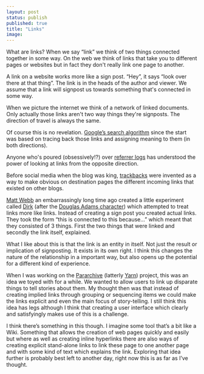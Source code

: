 ```yaml
---
layout: post
status: publish
published: true
title: "Links"
image:
---
```

<p class="standfirst">What are links? When we say “link” we think of two things connected together in some way. On the web we think of links that take you to different pages or websites but in fact they don't really link one page to another.</p>

A link on a website works more like a sign post. “Hey”, it says “look over there at that thing”. The link is in the heads of the author and viewer. We assume that a link will signpost us towards something that's connected in some way.

When we picture the internet we think of a network of linked documents. Only actually those links aren't two way things they're signposts. The direction of travel is always the same.

Of course this is no revelation. [Google’s search algorithm](https://en.wikipedia.org/wiki/PageRank) since the start was based on tracing back those links and assigning meaning to them (in both directions).

Anyone who's poured (obsessively!?) over [referrer logs](https://en.wikipedia.org/wiki/HTTP_referer) has understood the power of looking at links from the opposite direction.

Before social media when the blog was king, [trackbacks](https://en.wikipedia.org/wiki/Trackback) were invented as a way to make obvious on destination pages the different incoming links that existed on other blogs.

[Matt Webb](http://interconnected.org/home/) an embarrassingly long time ago created a little experiment called [Dirk](http://interconnected.org/home/2006/08/24/dirk_is_back) (after the [Douglas Adams character](https://en.wikipedia.org/wiki/Dirk_Gently)) which attempted to treat links more like links. Instead of creating a sign post you created actual links. They took the form “this is connected to this because…” which meant that they consisted of 3 things. First the two things that were linked and secondly the link itself, explained.

What I like about this is that the link is an entity in itself. Not just the result or implication of signposting. It exists in its own right. I think this changes the nature of the relationship in a important way, but also opens up the potential for a different kind of experience.

When I was working on the [Pararchive](http://pararchive.com/) (latterly [Yarn](http://yarncommunity.com/)) project, this was an idea we toyed with for a while. We wanted to allow users to link up disparate things to tell stories about them. My thought then was that instead of creating implied links through grouping or sequencing items we could make the links explicit and even the main focus of story-telling. I still think this idea has legs although I think that creating a user interface which clearly and satisfyingly makes use of this is a challenge.

I think there’s something in this though. I imagine some tool that’s a bit like a Wiki. Something that allows the creation of web pages quickly and easily but where as well as creating inline hyperlinks there are also ways of creating explicit stand-alone links to link these page to one another page and with some kind of text which explains the link. Exploring that idea further is probably best left to another day, right now this is as far as I’ve thought.
